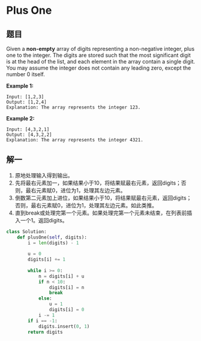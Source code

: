 # Plus One

## 题目
Given a **non-empty** array of digits representing a non-negative integer, plus one to the integer.
The digits are stored such that the most significant digit is at the head of the list, and each element in the array contain a single digit.
You may assume the integer does not contain any leading zero, except the number 0 itself.

**Example 1:**

```
Input: [1,2,3]
Output: [1,2,4]
Explanation: The array represents the integer 123.
```

**Example 2:**

```
Input: [4,3,2,1]
Output: [4,3,2,2]
Explanation: The array represents the integer 4321.
```

## 解一

1. 原地处理输入得到输出。
2. 先将最右元素加一，如果结果小于10，将结果赋最右元素，返回digits；否则，最右元素赋0，进位为1，处理其左边元素。
3. 倒数第二元素加上进位，如果结果小于10，将结果赋最右元素，返回digits；否则，最右元素赋0，进位为1，处理其左边元素。如此类推。
4. 直到break或处理完第一个元素。如果处理完第一个元素未结束，在列表前插入一个1。返回digits。

```python
class Solution:
    def plusOne(self, digits):
        i = len(digits) - 1
        
        u = 0
        digits[i] += 1
        
        while i >= 0:
            n = digits[i] + u
            if n < 10:
                digits[i] = n
                break
            else:
                u = 1
                digits[i] = 0
            i -= 1
        if i == -1:
            digits.insert(0, 1)
        return digits
```